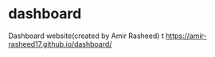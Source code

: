 # dashboard
Dashboard website(created by Amir Rasheed)
t https://amir-rasheed17.github.io/dashboard/
